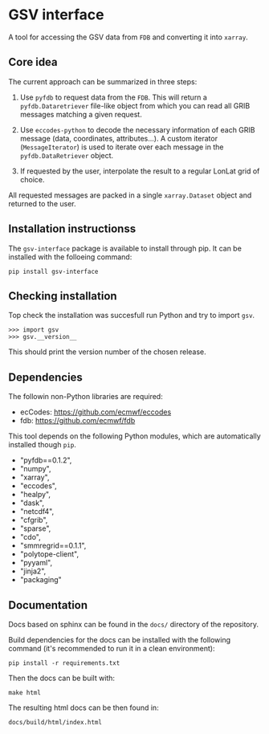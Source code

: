 # GSV interface
A tool for accessing the GSV data from `FDB` and converting it into `xarray`.


## Core idea
The current approach can be summarized in three steps:

 1. Use `pyfdb` to request data from the `FDB`. This will return a `pyfdb.Dataretriever` file-like object from which you can read all GRIB messages matching a given request.

 2. Use `eccodes-python` to decode the necessary information of each GRIB message (data, coordinates, attributes...). A custom iterator (`MessageIterator`) is  used to iterate over each message in the `pyfdb.DataRetriever` object.

 3. If requested by the user, interpolate the result to a regular LonLat grid of choice.

All requested messages are packed in a single `xarray.Dataset` object and returned to the user.

## Installation instructionss
The `gsv-interface` package is available to install through pip. It can be installed with the folloeing command:

```
pip install gsv-interface
```

## Checking installation
Top check the installation was succesfull run Python and try to import `gsv`.
```
>>> import gsv
>>> gsv.__version__
```
This should print the version number of the chosen release.

 ## Dependencies
The followin non-Python libraries are required:
 - ecCodes: https://github.com/ecmwf/eccodes
 - fdb: https://github.com/ecmwf/fdb


 This tool depends on the following Python modules, which are automatically installed though `pip`.

  - "pyfdb==0.1.2",
  - "numpy",
  - "xarray",
  - "eccodes",
  - "healpy",
  - "dask",
  - "netcdf4",
  - "cfgrib",
  - "sparse",
  - "cdo",
  - "smmregrid==0.1.1",
  - "polytope-client",
  - "pyyaml",
  - "jinja2",
  - "packaging"

## Documentation

Docs based on sphinx can be found in the `docs/` directory of the repository.

Build dependencies for the docs can be installed with the following command (it's recommended to run it in a clean environment):

```
pip install -r requirements.txt
```

Then the docs can be built with:

```
make html
```

The resulting html docs can be then found in:

```
docs/build/html/index.html
```